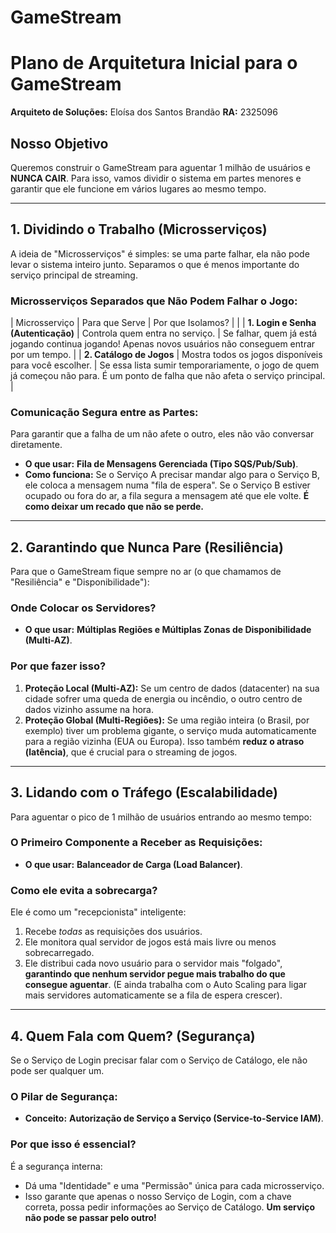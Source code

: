 # GameStream
# Plano de Arquitetura Inicial para o GameStream

**Arquiteto de Soluções:** Eloísa dos Santos Brandão
**RA:** 2325096

## Nosso Objetivo

Queremos construir o GameStream para aguentar 1 milhão de usuários e **NUNCA CAIR**. Para isso, vamos dividir o sistema em partes menores e garantir que ele funcione em vários lugares ao mesmo tempo.

---

## 1. Dividindo o Trabalho (Microsserviços)

A ideia de "Microsserviços" é simples: se uma parte falhar, ela não pode levar o sistema inteiro junto. Separamos o que é menos importante do serviço principal de streaming.

### Microsserviços Separados que Não Podem Falhar o Jogo:

| Microsserviço | Para que Serve | Por que Isolamos? |
|
| **1. Login e Senha (Autenticação)** | Controla quem entra no serviço. | Se falhar, quem já está jogando continua jogando! Apenas novos usuários não conseguem entrar por um tempo. |
| **2. Catálogo de Jogos** | Mostra todos os jogos disponíveis para você escolher. | Se essa lista sumir temporariamente, o jogo de quem já começou não para. É um ponto de falha que não afeta o serviço principal. |

### Comunicação Segura entre as Partes:
Para garantir que a falha de um não afete o outro, eles não vão conversar diretamente.
* **O que usar:** **Fila de Mensagens Gerenciada (Tipo SQS/Pub/Sub)**.
* **Como funciona:** Se o Serviço A precisar mandar algo para o Serviço B, ele coloca a mensagem numa "fila de espera". Se o Serviço B estiver ocupado ou fora do ar, a fila segura a mensagem até que ele volte. **É como deixar um recado que não se perde.**

---

## 2. Garantindo que Nunca Pare (Resiliência)

Para que o GameStream fique sempre no ar (o que chamamos de "Resiliência" e "Disponibilidade"):

### Onde Colocar os Servidores?
* **O que usar:** **Múltiplas Regiões e Múltiplas Zonas de Disponibilidade (Multi-AZ)**.

### Por que fazer isso?
1. **Proteção Local (Multi-AZ):** Se um centro de dados (datacenter) na sua cidade sofrer uma queda de energia ou incêndio, o outro centro de dados vizinho assume na hora.
2. **Proteção Global (Multi-Regiões):** Se uma região inteira (o Brasil, por exemplo) tiver um problema gigante, o serviço muda automaticamente para a região vizinha (EUA ou Europa). Isso também **reduz o atraso (latência)**, que é crucial para o streaming de jogos.

---

## 3. Lidando com o Tráfego (Escalabilidade)

Para aguentar o pico de 1 milhão de usuários entrando ao mesmo tempo:

### O Primeiro Componente a Receber as Requisições:
* **O que usar:** **Balanceador de Carga (Load Balancer)**.

### Como ele evita a sobrecarga?
Ele é como um "recepcionista" inteligente:
1. Recebe *todas* as requisições dos usuários.
2. Ele monitora qual servidor de jogos está mais livre ou menos sobrecarregado.
3. Ele distribui cada novo usuário para o servidor mais "folgado", **garantindo que nenhum servidor pegue mais trabalho do que consegue aguentar**. (E ainda trabalha com o Auto Scaling para ligar mais servidores automaticamente se a fila de espera crescer).

---

## 4. Quem Fala com Quem? (Segurança)

Se o Serviço de Login precisar falar com o Serviço de Catálogo, ele não pode ser qualquer um.

### O Pilar de Segurança:
* **Conceito:** **Autorização de Serviço a Serviço (Service-to-Service IAM)**.

### Por que isso é essencial?
É a segurança interna:
* Dá uma "Identidade" e uma "Permissão" única para cada microsserviço.
* Isso garante que apenas o nosso Serviço de Login, com a chave correta, possa pedir informações ao Serviço de Catálogo. **Um serviço não pode se passar pelo outro!**


